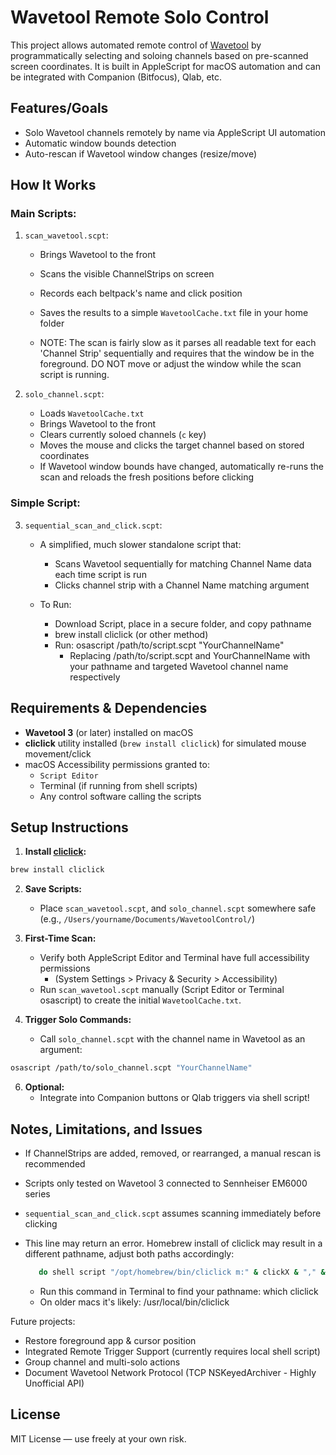 # Wavetool Remote Solo Control

This project allows automated remote control of [Wavetool](https://wavetool.fi/) by programmatically selecting and soloing channels based on pre-scanned screen coordinates. It is built in AppleScript for macOS automation and can be integrated with Companion (Bitfocus), Qlab, etc.

## Features/Goals

- Solo Wavetool channels remotely by name via AppleScript UI automation 
- Automatic window bounds detection
- Auto-rescan if Wavetool window changes (resize/move)

## How It Works

### Main Scripts:

1. `scan_wavetool.scpt`:

   - Brings Wavetool to the front
   - Scans the visible ChannelStrips on screen
   - Records each beltpack's name and click position
   - Saves the results to a simple `WavetoolCache.txt` file in your home folder

   - NOTE: The scan is fairly slow as it parses all readable text for each 'Channel Strip' sequentially and requires that the window be in the foreground. DO NOT move or adjust the window while the scan script is running.

2. `solo_channel.scpt`:

   - Loads `WavetoolCache.txt`
   - Brings Wavetool to the front
   - Clears currently soloed channels (`c` key)
   - Moves the mouse and clicks the target channel based on stored coordinates
   - If Wavetool window bounds have changed, automatically re-runs the scan and reloads the fresh positions before clicking

### Simple Script:

3. `sequential_scan_and_click.scpt`:
   - A simplified, much slower standalone script that:
     - Scans Wavetool sequentially for matching Channel Name data each time script is run
     - Clicks channel strip with a Channel Name matching argument
    
   - To Run:
     - Download Script, place in a secure folder, and copy pathname
     - brew install cliclick (or other method)
     - Run: osascript /path/to/script.scpt "YourChannelName"
       - Replacing /path/to/script.scpt and YourChannelName with your pathname and targeted Wavetool channel name respectively


## Requirements & Dependencies

- **Wavetool 3** (or later) installed on macOS
- **cliclick** utility installed (`brew install cliclick`) for simulated mouse movement/click
- macOS Accessibility permissions granted to:
  - `Script Editor`
  - Terminal (if running from shell scripts)
  - Any control software calling the scripts

## Setup Instructions

1. **Install [cliclick](https://github.com/BlueM/cliclick):**

```bash
brew install cliclick
```

2. **Save Scripts:**

   - Place `scan_wavetool.scpt`, and `solo_channel.scpt` somewhere safe (e.g., `/Users/yourname/Documents/WavetoolControl/`)

3. **First-Time Scan:**

   - Verify both AppleScript Editor and Terminal have full accessibility permissions
      - (System Settings > Privacy & Security > Accessibility)
   - Run `scan_wavetool.scpt` manually (Script Editor or Terminal osascript) to create the initial `WavetoolCache.txt`.

4. **Trigger Solo Commands:**

   - Call `solo_channel.scpt` with the channel name in Wavetool as an argument:

```bash
osascript /path/to/solo_channel.scpt "YourChannelName"
```

6. **Optional:**
   - Integrate into Companion buttons or Qlab triggers via shell script!

## Notes, Limitations, and Issues

- If ChannelStrips are added, removed, or rearranged, a manual rescan is recommended
- Scripts only tested on Wavetool 3 connected to Sennheiser EM6000 series
- `sequential_scan_and_click.scpt` assumes scanning immediately before clicking

- This line may return an error. Homebrew install of cliclick may result in a different pathname, adjust both paths accordingly:
  ```bash
     do shell script "/opt/homebrew/bin/cliclick m:" & clickX & "," & clickY & " && /opt/homebrew/bin/cliclick c:" & clickX & "," & clickY
  ```
   - Run this command in Terminal to find your pathname: which cliclick
   - On older macs it's likely: /usr/local/bin/cliclick

Future projects:

- Restore foreground app & cursor position
- Integrated Remote Trigger Support (currently requires local shell script)
- Group channel and multi-solo actions
- Document Wavetool Network Protocol (TCP NSKeyedArchiver - Highly Unofficial API)

## License

MIT License — use freely at your own risk.
